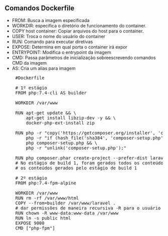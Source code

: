 ## Comandos Dockerfile

- FROM: Busca a imagem especificada
- WORKDIR: especifica o diretório de funcionamento do container.
- COPY host container: Copiar arquivos do host para o container.
- USER: Troca o nome do usuário do container
- RUN: Comando para executar diretivas
- EXPOSE: Determina em qual porta o container irá expor
- ENTRYPOINT: Modifica o entrypoint da imagem
- CMD: Passa parâmetros de inicialização sobreescrevendo comandos CMD da imagem
- AS: Cria um alias para imagem

<pre>
    #Dockerfile
    
    # 1º estágio
    FROM php:7.4-cli AS builder

    WORKDIR /var/www

    RUN apt-get update && \
        apt-get install libzip-dev -y && \
        docker-php-ext-install zip

    RUN php -r "copy('https://getcomposer.org/installer', 'composer-setup.php');" && \
        php -r "if (hash_file('sha384', 'composer-setup.php') === 'e21205b207c3ff031906575712edab6f13eb0b361f2085f1f1237b7126d785e826a450292b6cfd1d64d92e6563bbde02') { echo 'Installer verified'; } else { echo 'Installer corrupt'; unlink('composer-setup.php'); } echo PHP_EOL;" && \
        php composer-setup.php && \
        php -r "unlink('composer-setup.php');"

    RUN php composer.phar create-project --prefer-dist laravel/laravel laravel
    # No estágio de build 1, foram gerados todos os conteúdos necessários e no estágio de build 2, foram copiados
    # os conteúdos gerados pelo estágio de build 1

    # 2º estágio
    FROM php:7.4-fpm-alpine

    WORKDIR /var/www
    RUN rm -rf /var/www/html
    COPY --from=builder /var/www/laravel .
    # dar permissões de maneira recursiva -R para o usuário www-data
    RUN chown -R www-data:www-data /var/www
    RUN ln -s public html
    EXPOSE 9000
    CMD ["php-fpm"]
</pre>